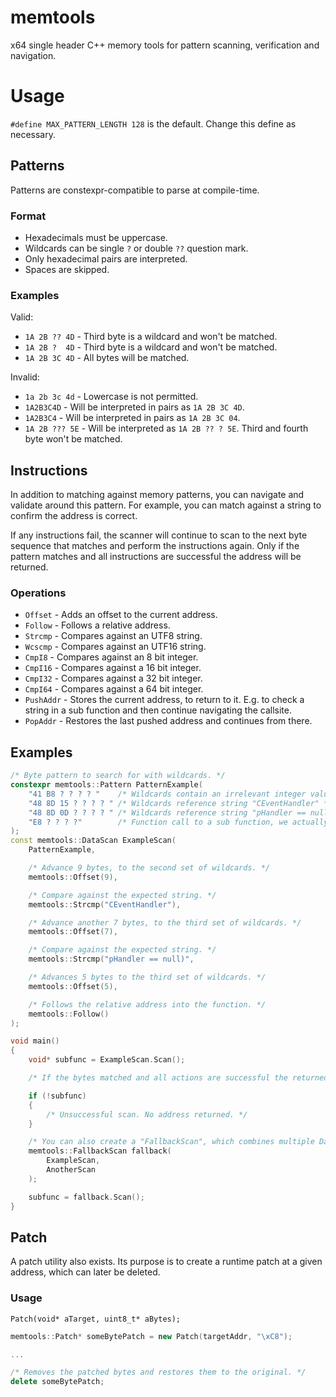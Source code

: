 # memtools
x64 single header C++ memory tools for pattern scanning, verification and navigation.

# Usage
`#define MAX_PATTERN_LENGTH 128` is the default. Change this define as necessary.

## Patterns
Patterns are constexpr-compatible to parse at compile-time.

### Format
- Hexadecimals must be uppercase.
- Wildcards can be single `?` or double `??` question mark.
- Only hexadecimal pairs are interpreted.
- Spaces are skipped.

### Examples
Valid:
- `1A 2B ?? 4D` - Third byte is a wildcard and won't be matched.
- `1A 2B ?  4D` - Third byte is a wildcard and won't be matched.
- `1A 2B 3C 4D` - All bytes will be matched.

Invalid:
- `1a 2b 3c 4d` - Lowercase is not permitted.
- `1A2B3C4D` - Will be interpreted in pairs as `1A 2B 3C 4D`.
- `1A2B3C4` - Will be interpreted in pairs as `1A 2B 3C 04`.
- `1A 2B ??? 5E` - Will be interpreted as `1A 2B ?? ? 5E`. Third and fourth byte won't be matched.

## Instructions
In addition to matching against memory patterns, you can navigate and validate around this pattern. For example, you can match against a string to confirm the address is correct.

If any instructions fail, the scanner will continue to scan to the next byte sequence that matches and perform the instructions again.
Only if the pattern matches and all instructions are successful the address will be returned.

### Operations
- `Offset` - Adds an offset to the current address.
- `Follow` - Follows a relative address.
- `Strcmp` - Compares against an UTF8 string.
- `Wcscmp` - Compares against an UTF16 string.
- `CmpI8` - Compares against an 8 bit integer.
- `CmpI16` - Compares against a 16 bit integer.
- `CmpI32` - Compares against a 32 bit integer.
- `CmpI64` - Compares against a 64 bit integer.
- `PushAddr` - Stores the current address, to return to it. E.g. to check a string in a sub function and then continue navigating the callsite.
- `PopAddr` - Restores the last pushed address and continues from there.

## Examples

```cpp
/* Byte pattern to search for with wildcards. */
constexpr memtools::Pattern PatternExample(
	"41 B8 ? ? ? ? "    /* Wildcards contain an irrelevant integer value, that changes often. */
	"48 8D 15 ? ? ? ? " /* Wildcards reference string "CEventHandler" */
	"48 8D 0D ? ? ? ? " /* Wildcards reference string "pHandler == null" */
	"E8 ? ? ? ?"        /* Function call to a sub function, we actually want a pointer to. */
);
const memtools::DataScan ExampleScan(
	PatternExample,

	/* Advance 9 bytes, to the second set of wildcards. */
	memtools::Offset(9),

	/* Compare against the expected string. */
	memtools::Strcmp("CEventHandler"),

	/* Advance another 7 bytes, to the third set of wildcards. */
	memtools::Offset(7),

	/* Compare against the expected string. */
	memtools::Strcmp("pHandler == null)",

	/* Advances 5 bytes to the third set of wildcards. */
	memtools::Offset(5),

	/* Follows the relative address into the function. */
	memtools::Follow()
);

void main()
{
	void* subfunc = ExampleScan.Scan();

	/* If the bytes matched and all actions are successful the returned pointer should be in the function called at E8 ? ? ? ?. */

	if (!subfunc)
	{
		/* Unsuccessful scan. No address returned. */
	}

	/* You can also create a "FallbackScan", which combines multiple DataScans. */
	memtools::FallbackScan fallback(
		ExampleScan,
		AnotherScan
	);

	subfunc = fallback.Scan();
}
```

## Patch
A patch utility also exists. Its purpose is to create a runtime patch at a given address, which can later be deleted.

### Usage
`Patch(void* aTarget, uint8_t* aBytes);`
```cpp
memtools::Patch* someBytePatch = new Patch(targetAddr, "\xC8");

...

/* Removes the patched bytes and restores them to the original. */
delete someBytePatch;
```